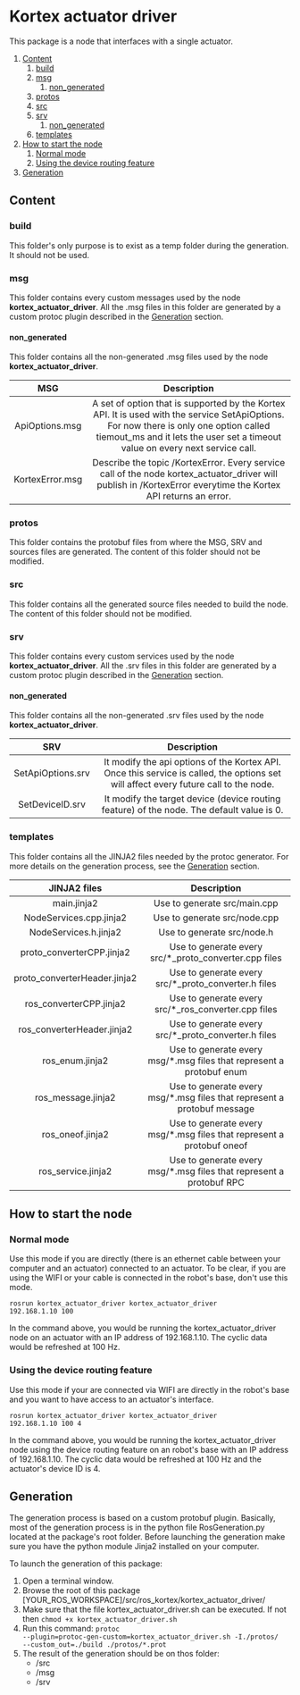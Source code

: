 <!-- 
* KINOVA (R) KORTEX (TM)
*
* Copyright (c) 2018 Kinova inc. All rights reserved.
*
* This software may be modified and distributed under the
* terms of the BSD 3-Clause license.
*
* Refer to the LICENSE file for details.
*
* -->

# Kortex actuator driver
This package is a node that interfaces with a single actuator.

<!-- MarkdownTOC -->

1. [Content](#content)
    1. [build](#build)
    1. [msg](#msg)
        1. [non_generated](#non_generated)
    1. [protos](#protos)
    1. [src](#src)
    1. [srv](#srv)
        1. [non_generated](#non_generated-1)
    1. [templates](#templates)
1. [How to start the node](#how-to-start-the-node)
    1. [Normal mode](#normal-mode)
    1. [Using the device routing feature](#using-the-device-routing-feature)
1. [Generation](#generation)

<!-- /MarkdownTOC -->

<a id="content"></a>
## Content
<a id="build"></a>
### build
This folder's only purpose is to exist as a temp folder during the generation. It should not be used.
<a id="msg"></a>
### msg
This folder contains every custom messages used by the node **kortex\_actuator\_driver**. All the .msg files in this folder are generated by a custom protoc plugin described in the [Generation](#generation) section. 
<a id="non_generated"></a>
#### non_generated
This folder contains all the non-generated .msg files used by the node **kortex\_actuator\_driver**.

| MSG | Description |
|:---:|:---:|
| ApiOptions.msg | A set of option that is supported by the Kortex API. It is used with the service SetApiOptions. For now there is only one option called tiemout_ms and it lets the user set a timeout value on every next service call. |
| KortexError.msg | Describe the topic /KortexError. Every service call of the node kortex_actuator_driver will publish in /KortexError everytime the Kortex API returns an error. |

<a id="protos"></a>
### protos
This folder contains the protobuf files from where the MSG, SRV and sources files are generated. The content of this folder should not be modified.
<a id="src"></a>
### src
This folder contains all the generated source files needed to build the node. The content of this folder should not be modified.
<a id="srv"></a>
### srv
This folder contains every custom services used by the node **kortex\_actuator\_driver**. All the .srv files in this folder are generated by a custom protoc plugin described in the [Generation](#generation) section. 
<a id="non_generated-1"></a>
#### non_generated
This folder contains all the non-generated .srv files used by the node **kortex\_actuator\_driver**.

| SRV | Description |
|:---:|:---:|
| SetApiOptions.srv | It modify the api options of the Kortex API. Once this service is called, the options set will affect every future call to the node. |
| SetDeviceID.srv | It modify the target device (device routing feature) of the node. The default value is 0.|

<a id="templates"></a>
### templates
This folder contains all the JINJA2 files needed by the protoc generator. For more details on the generation process, see the [Generation](#generation) section.

| JINJA2 files | Description |
|:---:|:---:|
| main.jinja2 | Use to generate src/main.cpp |
| NodeServices.cpp.jinja2 | Use to generate src/node.cpp |
| NodeServices.h.jinja2 | Use to generate src/node.h |
| proto_converterCPP.jinja2 | Use to generate every src/*_proto\_converter.cpp files |
| proto_converterHeader.jinja2 | Use to generate every src/*_proto\_converter.h files |
| ros_converterCPP.jinja2 | Use to generate every src/*_ros\_converter.cpp files |
| ros_converterHeader.jinja2 | Use to generate every src/*_proto\_converter.h files |
| ros_enum.jinja2 | Use to generate every msg/*.msg files that represent a protobuf enum |
| ros_message.jinja2 | Use to generate every msg/*.msg files that represent a protobuf message |
| ros_oneof.jinja2 | Use to generate every msg/*.msg files that represent a protobuf oneof |
| ros_service.jinja2 | Use to generate every msg/*.msg files that represent a protobuf RPC |

<a id="how-to-start-the-node"></a>
## How to start the node
<a id="normal-mode"></a>
### Normal mode
Use this mode if you are directly (there is an ethernet cable between your computer and an actuator) connected to an actuator. To be clear, if you are using the WIFI or your cable is connected in the robot's base, don't use this mode.

<code>rosrun kortex\_actuator\_driver kortex\_actuator\_driver 192.168.1.10 100</code>

In the command above, you would be running the kortex_actuator_driver node on an actuator with an IP address of 192.168.1.10. The cyclic data would be refreshed at 100 Hz.

<a id="using-the-device-routing-feature"></a>
### Using the device routing feature
Use this mode if your are connected via WIFI are directly in the robot's base and you want to have access to an actuator's interface.

<code>rosrun kortex\_actuator\_driver kortex\_actuator\_driver 192.168.1.10 100 4</code>

In the command above, you would be running the kortex_actuator_driver node using the device routing feature on an robot's base with an IP address of 192.168.1.10. The cyclic data would be refreshed at 100 Hz and the actuator's device ID is 4.

<a id="generation"></a>
## Generation
<p>
The generation process is based on a custom protobuf plugin. Basically, most of the generation process is in the python file RosGeneration.py located at the package's root folder. Before launching the generation make sure you have the python module Jinja2 installed on your computer.
</p>

To launch the generation of this package:

1. Open a terminal window.
1. Browse the root of this package [YOUR\_ROS\_WORKSPACE]/src/ros\_kortex/kortex\_actuator\_driver/
1. Make sure that the file kortex_actuator_driver.sh can be executed. If not then <code>chmod +x kortex_actuator_driver.sh</code>
1. Run this command: <code>protoc --plugin=protoc-gen-custom=kortex_actuator_driver.sh -I./protos/ --custom_out=./build ./protos/\*.prot</code>
1. The result of the generation should be on thos folder:
    * /src
    * /msg
    * /srv

